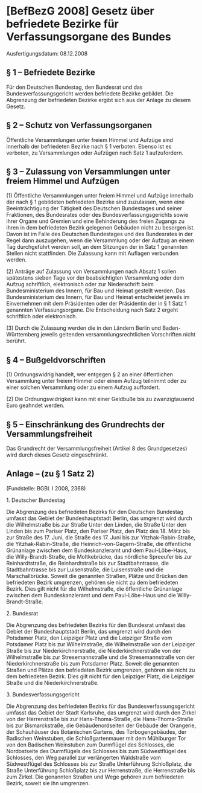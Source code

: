 # [BefBezG 2008] Gesetz über befriedete Bezirke für Verfassungsorgane des Bundes

Ausfertigungsdatum: 08.12.2008

 

## § 1 – Befriedete Bezirke

Für den Deutschen Bundestag, den Bundesrat und das Bundesverfassungsgericht werden befriedete Bezirke gebildet. Die Abgrenzung der befriedeten Bezirke ergibt sich aus der Anlage zu diesem Gesetz.


## § 2 – Schutz von Verfassungsorganen

Öffentliche Versammlungen unter freiem Himmel und Aufzüge sind innerhalb der befriedeten Bezirke nach § 1 verboten. Ebenso ist es verboten, zu Versammlungen oder Aufzügen nach Satz 1 aufzufordern.


## § 3 – Zulassung von Versammlungen unter freiem Himmel und Aufzügen

(1) Öffentliche Versammlungen unter freiem Himmel und Aufzüge innerhalb der nach § 1 gebildeten befriedeten Bezirke sind zuzulassen, wenn eine Beeinträchtigung der Tätigkeit des Deutschen Bundestages und seiner Fraktionen, des Bundesrates oder des Bundesverfassungsgerichts sowie ihrer Organe und Gremien und eine Behinderung des freien Zugangs zu ihren in dem befriedeten Bezirk gelegenen Gebäuden nicht zu besorgen ist. Davon ist im Falle des Deutschen Bundestages und des Bundesrates in der Regel dann auszugehen, wenn die Versammlung oder der Aufzug an einem Tag durchgeführt werden soll, an dem Sitzungen der in Satz 1 genannten Stellen nicht stattfinden. Die Zulassung kann mit Auflagen verbunden werden.

(2) Anträge auf Zulassung von Versammlungen nach Absatz 1 sollen spätestens sieben Tage vor der beabsichtigten Versammlung oder dem Aufzug schriftlich, elektronisch oder zur Niederschrift beim Bundesministerium des Innern, für Bau und Heimat gestellt werden. Das Bundesministerium des Innern, für Bau und Heimat entscheidet jeweils im Einvernehmen mit dem Präsidenten oder der Präsidentin der in § 1 Satz 1 genannten Verfassungsorgane. Die Entscheidung nach Satz 2 ergeht schriftlich oder elektronisch.

(3) Durch die Zulassung werden die in den Ländern Berlin und Baden-Württemberg jeweils geltenden versammlungsrechtlichen Vorschriften nicht berührt.


## § 4 – Bußgeldvorschriften

(1) Ordnungswidrig handelt, wer entgegen § 2 an einer öffentlichen Versammlung unter freiem Himmel oder einem Aufzug teilnimmt oder zu einer solchen Versammlung oder zu einem Aufzug auffordert.

(2) Die Ordnungswidrigkeit kann mit einer Geldbuße bis zu zwanzigtausend Euro geahndet werden.


## § 5 – Einschränkung des Grundrechts der Versammlungsfreiheit

Das Grundrecht der Versammlungsfreiheit (Artikel 8 des Grundgesetzes) wird durch dieses Gesetz eingeschränkt.


## Anlage – (zu § 1 Satz 2)

(Fundstelle: BGBl. I 2008, 2368)

  
1. Deutscher Bundestag

Die Abgrenzung des befriedeten Bezirks für den Deutschen Bundestag umfasst das Gebiet der Bundeshauptstadt Berlin, das umgrenzt wird durch die Wilhelmstraße bis zur Straße Unter den Linden, die Straße Unter den Linden bis zum Pariser Platz, den Pariser Platz, den Platz des 18. März bis zur Straße des 17. Juni, die Straße des 17. Juni bis zur Yitzhak-Rabin-Straße, die Yitzhak-Rabin-Straße, die Heinrich-von-Gagern-Straße, die öffentliche Grünanlage zwischen dem Bundeskanzleramt und dem Paul-Löbe-Haus, die Willy-Brandt-Straße, die Moltkebrücke, das nördliche Spreeufer bis zur Reinhardtstraße, die Reinhardtstraße bis zur Stadtbahntrasse, die Stadtbahntrasse bis zur Luisenstraße, die Luisenstraße und die Marschallbrücke. Soweit die genannten Straßen, Plätze und Brücken den befriedeten Bezirk umgrenzen, gehören sie nicht zu dem befriedeten Bezirk. Dies gilt nicht für die Wilhelmstraße, die öffentliche Grünanlage zwischen dem Bundeskanzleramt und dem Paul-Löbe-Haus und die Willy-Brandt-Straße.

2. Bundesrat

Die Abgrenzung des befriedeten Bezirks für den Bundesrat umfasst das Gebiet der Bundeshauptstadt Berlin, das umgrenzt wird durch den Potsdamer Platz, den Leipziger Platz und die Leipziger Straße vom Potsdamer Platz bis zur Wilhelmstraße, die Wilhelmstraße von der Leipziger Straße bis zur Niederkirchnerstraße, die Niederkirchnerstraße von der Wilhelmstraße bis zur Stresemannstraße und die Stresemannstraße von der Niederkirchnerstraße bis zum Potsdamer Platz. Soweit die genannten Straßen und Plätze den befriedeten Bezirk umgrenzen, gehören sie nicht zu dem befriedeten Bezirk. Dies gilt nicht für den Leipziger Platz, die Leipziger Straße und die Niederkirchnerstraße.

3. Bundesverfassungsgericht

Die Abgrenzung des befriedeten Bezirks für das Bundesverfassungsgericht umfasst das Gebiet der Stadt Karlsruhe, das umgrenzt wird durch den Zirkel von der Herrenstraße bis zur Hans-Thoma-Straße, die Hans-Thoma-Straße bis zur Bismarckstraße, die Gebäudenordseiten der Gebäude der Orangerie, der Schauhäuser des Botanischen Gartens, des Torbogengebäudes, der Badischen Weinstuben, die Schloßgartenmauer mit dem Mühlburger Tor von den Badischen Weinstuben zum Durmflügel des Schlosses, die Nordostseite des Durmflügels des Schlosses bis zum Südwestflügel des Schlosses, den Weg parallel zur verlängerten Waldstraße vom Südwestflügel des Schlosses bis zur Straße Unterführung Schloßplatz, die Straße Unterführung Schloßplatz bis zur Herrenstraße, die Herrenstraße bis zum Zirkel. Die genannten Straßen und Wege gehören zum befriedeten Bezirk, soweit sie ihn umgrenzen.
